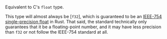 Equivalent to C's `float` type.

This type will almost always be [`f32`], which is guaranteed to be an [IEEE-754 single-precision float] in Rust. That said, the standard technically only guarantees that it be a floating-point number, and it may have less precision than `f32` or not follow the IEEE-754 standard at all.

[IEEE-754 single-precision float]: https://en.wikipedia.org/wiki/IEEE_754
